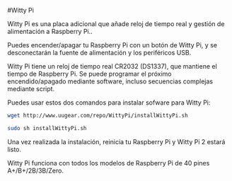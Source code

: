 <!--
---
name: Witty Pi
class: board
type: power,rtc
formfactor: HAT
manufacturer: UUGear
description: Realtime clock and power management for Raspberry Pi
url: http://www.uugear.com/product/witty-pi-realtime-clock-and-power-management-for-raspberry-pi/
github: https://github.com/uugear/Witty-Pi
buy: http://www.uugear.com/product/witty-pi-realtime-clock-and-power-management-for-raspberry-pi/
image: 'uugear-witty-pi.png'
pincount: 40
eeprom: no
power:
  '2':
ground:
  '6':
  '9':
  '14':
  '20':
  '25':
  '30':
  '34':
  '39':
pin:
  '3':
    name: SDA
    mode: i2c
  '5':
    name: SCL
    mode: i2c
  '7':
    name: HALT
    mode: input
  '11':
    name: LED
    mode: output
  '8':
    name: TXD
    mode: other
i2c:
  '0x68':
    name: DS1307
    device: DS1307
-->
#Witty Pi

Witty Pi es una placa adicional que añade reloj de tiempo real y gestión de alimentación a Raspberry Pi..

Puedes encender/apagar tu Raspberry Pi con un botón de Witty Pi, y se desconectarán la fuente de alimentación y los periféricos USB.

Witty Pi tiene un reloj de tiempo real CR2032 (DS1337), que mantiene el tiempo de Raspberry Pi. Se puede programar el próximo encendido/apagado mediante software, incluso secuencias complejas mediante script.

Puedes usar estos dos comandos para instalar sofware para Witty Pi:

```bash
wget http://www.uugear.com/repo/WittyPi/installWittyPi.sh

sudo sh installWittyPi.sh
```
Una vez realizada la instalación, reinicia tu Raspberry Pi y Witty Pi 2 estará listo.

Witty Pi funciona con todos los modelos de Raspberry Pi de 40 pines A+/B+/2B/3B/Zero.
